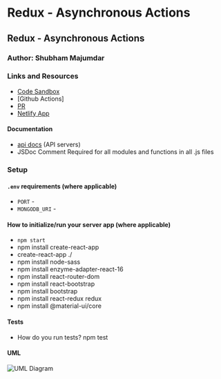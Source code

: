 # Redux - Asynchronous Actions

## Redux - Asynchronous Actions

### Author: Shubham Majumdar

### Links and Resources
* [Code Sandbox]()
* [Github Actions]
* [PR](https://github.com/Shubham-401n16/Redux---Asynchronous-Actions/pull/1)
* [Netlify App]()

#### Documentation
* [api docs](http://xyz.com/api-docs) (API servers)
* JSDoc Comment Required for all modules and functions in all .js files

### Setup
#### `.env` requirements (where applicable)
* `PORT` -
* `MONGODB_URI` -

#### How to initialize/run your server app (where applicable)
* `npm start`
* npm install create-react-app
* create-react-app ./
* npm install node-sass
* npm install enzyme-adapter-react-16
* npm install react-router-dom
* npm install react-bootstrap
* npm install bootstrap
* npm install react-redux redux
* npm install @material-ui/core

  
#### Tests
* How do you run tests?
npm test

#### UML
![UML Diagram](whiteboard.png)
